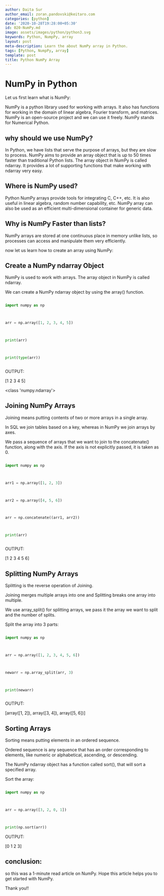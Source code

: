 ```yaml
---
author: Daita Sur
author_email: zoran.pandovski@keitaro.com
categories: [python]
date: '2020-10-28T19:28:00+05:30'
id: 020-NumPy.md
image: assets/images/python/python3.svg
keywords: Python, NumpPy, array
layout: post
meta-description: Learn the about NumPy array in Python.
tags: [Python, NumpPy, array]
template: post
title: Python NumPy Array
---
```




# NumPy in Python



Let us first learn what is NumPy:



NumPy is a python library used for working with arrays. It also has functions for working in the domain of linear algebra, Fourier transform, and matrices. NumPy is an open-source project and we can use it freely. NumPy stands for Numerical Python.





## why should we use NumPy?

In Python, we have lists that serve the purpose of arrays, but they are slow to process. NumPy aims to provide an array object that is up to 50 times faster than traditional Python lists. The array object in NumPy is called ndarray. It provides a lot of supporting functions that make working with ndarray very easy.





## Where is NumPy used?

Python NumPy arrays provide tools for integrating C, C++, etc. It is also useful in linear algebra, random number capability, etc. NumPy array can also be used as an efficient multi-dimensional container for generic data. 



## Why is NumPy Faster than lists?

NumPy arrays are stored at one continuous place in memory unlike lists, so processes can access and manipulate them very efficiently.



now let us learn how to create an array using NumPy:



## Create a NumPy ndarray Object

NumPy is used to work with arrays. The array object in NumPy is called ndarray.

We can create a NumPy ndarray object by using the array() function.

```python

import numpy as np



arr = np.array([1, 2, 3, 4, 5])



print(arr)



print(type(arr))



```

OUTPUT:

[1 2 3 4 5]

<class 'numpy.ndarray'>



## Joining NumPy Arrays



Joining means putting contents of two or more arrays in a single array.

In SQL we join tables based on a key, whereas in NumPy we join arrays by axes.

We pass a sequence of arrays that we want to join to the concatenate() function, along with the axis. If the axis is not explicitly passed, it is taken as 0.



```python

import numpy as np



arr1 = np.array([1, 2, 3])



arr2 = np.array([4, 5, 6])



arr = np.concatenate((arr1, arr2))



print(arr)



```

OUTPUT:

[1 2 3 4 5 6]



## Splitting NumPy Arrays



Splitting is the reverse operation of Joining.

Joining merges multiple arrays into one and Splitting breaks one array into multiple.

We use array_split() for splitting arrays, we pass it the array we want to split and the number of splits.

Split the array into 3 parts:



```python

import numpy as np



arr = np.array([1, 2, 3, 4, 5, 6])



newarr = np.array_split(arr, 3)



print(newarr)



```

OUTPUT:

[array([1, 2]), array([3, 4]), array([5, 6])]





## Sorting Arrays



Sorting means putting elements in an ordered sequence.

Ordered sequence is any sequence that has an order corresponding to elements, like numeric or alphabetical, ascending, or descending.

The NumPy ndarray object has a function called sort(), that will sort a specified array.



Sort the array:



```python

import numpy as np



arr = np.array([3, 2, 0, 1])



print(np.sort(arr))

```

OUTPUT:

[0 1 2 3]



## conclusion:

so this was a 1-minute read article on NumPy. Hope this article helps you to get started with NumPy.



Thank you!! 